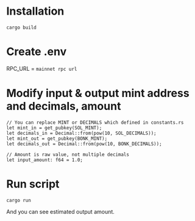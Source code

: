# Installation
`cargo build`

# Create .env
 RPC_URL = `mainnet rpc url`

# Modify input & output mint address and decimals, amount

    // You can replace MINT or DECIMALS which defined in constants.rs
    let mint_in = get_pubkey(SOL_MINT);
    let decimals_in = Decimal::from(pow(10, SOL_DECIMALS));
    let mint_out = get_pubkey(BONK_MINT);
    let decimals_out = Decimal::from(pow(10, BONK_DECIMALS));

    // Amount is raw value, not multiple decimals
    let input_amount: f64 = 1.0;

# Run script
`cargo run`

And you can see estimated output amount.